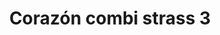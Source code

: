 ---
title: Corazón combi strass 3
date: 
draft: false

# descripcion
description : Aros pasantes en plata 925 y strass. Traba con mariposita.

materials: Plata 925

color: 

dimensions: Diámetro 0,70 cm

code: 01-06-1121

type: "Aros"

categories: []

price: $1.240,00

price_eftvo: $1.050,00

# Images
# first image will be shown in the product page
images:
  # - image: "images/path_to_image"
  # La ubicacion de las imagenes es imagenes/Aros/Aros.Strass/01-06-1121-corazon-combi-strass-3
  - image: "./images/aros/strass/01-06-1121-corazon-combi-strass-3.jpg"
---